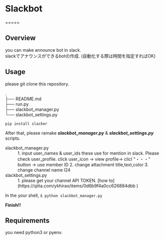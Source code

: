 # Slackbot  
=====  
## Overview  
you can make announce bot in slack.  
slackでアナウンスができるbotの作成. (自動化する際は時間を指定すればOK)  

## Usage  
please git clone this repository.

.  
├── README.md  
├── run.py  
├── slackbot_manager.py  
└── slackbot_settings.py  

`pip install slacker`  

After that, please ramake ***slackbot_manager.py*** & ***slackbot_settings.py*** scripts.  

<dl>
  <dt>slackbot_manager.py</dt>
  <dd>
  1. input user_names & user_ids  
  these use for mention in slack. Please check user_profile.  
  click user_icon -> view profile-> clicl "・・・" button -> use member ID  
  2. change attachment title,text,color  
  3. change channel name  l24
  </dd>
  <dt>slackbot_settings.py</dt>
  <dd>
  1. please get your channel API TOKEN. [how to](https://qiita.com/ykhirao/items/0d6b9f4a0cc626884dbb )
  </dd>
</dl>

In the your shell,
`$ python slackbot_manager.py`

**Finish!!**

## Requirements  
you need python3 or pyenv.
